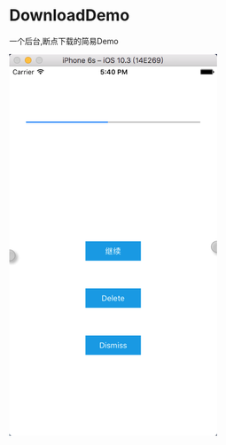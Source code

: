 # DownloadDemo
一个后台,断点下载的简易Demo


![image](https://github.com/huanglei1926/DownloadDemo/blob/master/download.png)
